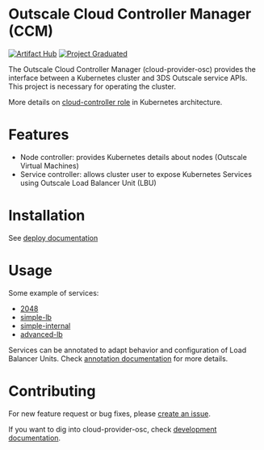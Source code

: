 # Outscale Cloud Controller Manager (CCM)
[![Artifact Hub](https://img.shields.io/endpoint?url=https://artifacthub.io/badge/repository/osc-cloud-controller-manager)](https://artifacthub.io/packages/search?repo=osc-cloud-controller-manager)
[![Project Graduated](https://docs.outscale.com/fr/userguide/_images/Project-Graduated-green.svg)](https://docs.outscale.com/en/userguide/Open-Source-Projects.html)

The Outscale Cloud Controller Manager (cloud-provider-osc) provides the interface between a Kubernetes cluster and 3DS Outscale service APIs. 
This project is necessary for operating the cluster.


More details on [cloud-controller role](https://kubernetes.io/docs/concepts/architecture/cloud-controller/) in Kubernetes architecture.

# Features
- Node controller: provides Kubernetes details about nodes (Outscale Virtual Machines)
- Service controller: allows cluster user to expose Kubernetes Services using Outscale Load Balancer Unit (LBU) 

# Installation
See [deploy documentation](../deploy/README.md)

# Usage

Some example of services:
- [2048](../examples/2048)
- [simple-lb](../examples/simple-lb)
- [simple-internal](../examples/simple-internal)
- [advanced-lb](../examples/advanced-lb)

Services can be annotated to adapt behavior and configuration of Load Balancer Units.
Check [annotation documentation](../docs/annotations.md) for more details.

# Contributing

For new feature request or bug fixes, please [create an issue](https://github.com/outscale/cloud-provider-osc/issues).

If you want to dig into cloud-provider-osc, check [development documentation](development.md).
